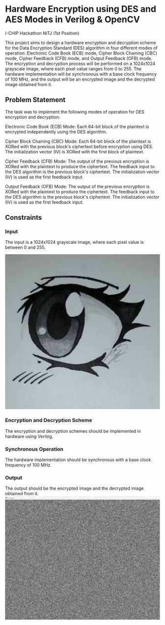 # Hardware Encryption using DES and AES Modes in Verilog & OpenCV
I-CHIP Hackathon NITJ (1st Position) 

This project aims to design a hardware encryption and decryption scheme for the Data Encryption Standard (DES) algorithm in four different modes of operation: Electronic Code Book (ECB) mode, Cipher Block Chaining (CBC) mode, Cipher Feedback (CFB) mode, and Output Feedback (OFB) mode. 
The encryption and decryption process will be performed on a 1024x1024 grayscale image, where each pixel value ranges from 0 to 255. The hardware implementation will be synchronous with a base clock frequency of 100 MHz, and the output will be an encrypted image and the decrypted image obtained from it.

## Problem Statement
The task was to implement the following modes of operation for DES encryption and decryption:

Electronic Code Book (ECB) Mode: Each 64-bit block of the plaintext is encrypted independently using the DES algorithm.

Cipher Block Chaining (CBC) Mode: Each 64-bit block of the plaintext is XORed with the previous block's ciphertext before encryption using DES. The initialization vector (IV) is XORed with the first block of plaintext.

Cipher Feedback (CFB) Mode: The output of the previous encryption is XORed with the plaintext to produce the ciphertext. The feedback input to the DES algorithm is the previous block's ciphertext. The initialization vector (IV) is used as the first feedback input.

Output Feedback (OFB) Mode: The output of the previous encryption is XORed with the plaintext to produce the ciphertext. The feedback input to the DES algorithm is the previous block's ciphertext. The initialization vector (IV) is used as the first feedback input.

## Constraints

### Input
The input is a 1024x1024 grayscale image, where each pixel value is between 0 and 255.

![image](https://github.com/thisnotebook/Image-encryption-decryption/blob/main/Input%20Image.jpg)

### Encryption and Decryption Scheme
The encryption and decryption schemes should be implemented in hardware using Verilog.

### Synchronous Operation
The hardware implementation should be synchronous with a base clock frequency of 100 MHz.

### Output
The output should be the encrypted image and the decrypted image obtained from it.
![image](https://github.com/thisnotebook/Image-encryption-decryption/blob/main/Enigma.png)
